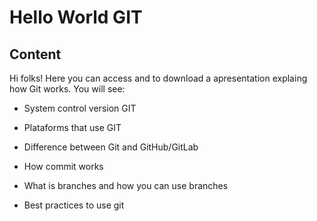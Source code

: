 # Hello World GIT

## Content

Hi folks!
Here you can access and to download a apresentation explaing how Git works. You will see:

- System control version GIT

- Plataforms that use GIT

- Difference between Git and GitHub/GitLab

- How commit works

- What is branches and how you can use branches

- Best practices to use git
